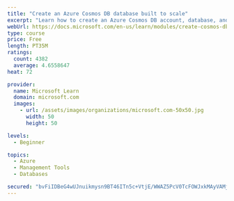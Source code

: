 ```yaml
---
title: "Create an Azure Cosmos DB database built to scale"
excerpt: "Learn how to create an Azure Cosmos DB account, database, and container built to scale as your application grows."
webUrl: https://docs.microsoft.com/en-us/learn/modules/create-cosmos-db-for-scale/
type: course
price: Free
length: PT35M
ratings:
  count: 4382
  average: 4.6558647
heat: 72

provider:
  name: Microsoft Learn
  domain: microsoft.com
  images:
    - url: /assets/images/organizations/microsoft.com-50x50.jpg
      width: 50
      height: 50

levels:
  - Beginner

topics:
  - Azure
  - Management Tools
  - Databases

secured: "bvFiIDBeG4wUJnuikmysn9BT46ITn5c+VtjE/WWAZ5PcV0TcFOWJxkMAyVAMj/ZSQgtnQPRdEgWhjUuTqMzs3OBwCLBSTyKuQn+PC3hGwf+4ALTZGcj1RGjDXrVhaJnS6NvHn3E9Hu4t8jipd3nWbv4JBVrKtyEBNZraYe7QxvyVAJqDr/obWbCliVFrMrZ3tWCDkfNgalBrDejavEtXfeJB3meFJKsNuUkiw55zScAemWqXZZtsF3+PwnUY/Q9BMVnS0L1fTrRy6Fcreh1mtgYfwfBf9J+vfAUi0X6H3SRkIeU/oHxBuy0RgxWPJ/842ZnKiyyw9Htyo7Y5BZQxX3PJW4SJtS8hVYPufaS6uivdRtgZUftYbSBLIj0d2kZPHqThpzlHCoTwEFdR+6npU35iXSsqKVfskZziBSV9a4M=;PdwyB3GFEVIhaTFVF4jPvg=="
---
```


